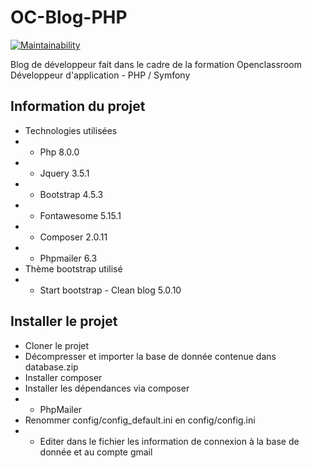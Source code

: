 # OC-Blog-PHP
[![Maintainability](https://api.codeclimate.com/v1/badges/03f5f87b6e3e747ba7fc/maintainability)](https://codeclimate.com/github/LordGeck/OC-Blog-PHP/maintainability)

Blog de développeur fait dans le cadre de la formation Openclassroom Développeur d'application - PHP / Symfony

## Information du projet 

* Technologies utilisées
* * Php 8.0.0
* * Jquery 3.5.1
* * Bootstrap 4.5.3
* * Fontawesome 5.15.1
* * Composer 2.0.11
* * Phpmailer 6.3
* Thème bootstrap utilisé
* * Start bootstrap - Clean blog 5.0.10

## Installer le projet 

* Cloner le projet
* Décompresser et importer la base de donnée contenue dans database.zip
* Installer composer
* Installer les dépendances via composer
* * PhpMailer
* Renommer config/config_default.ini en config/config.ini
* * Editer dans le fichier les information de connexion à la base de donnée et au compte gmail

